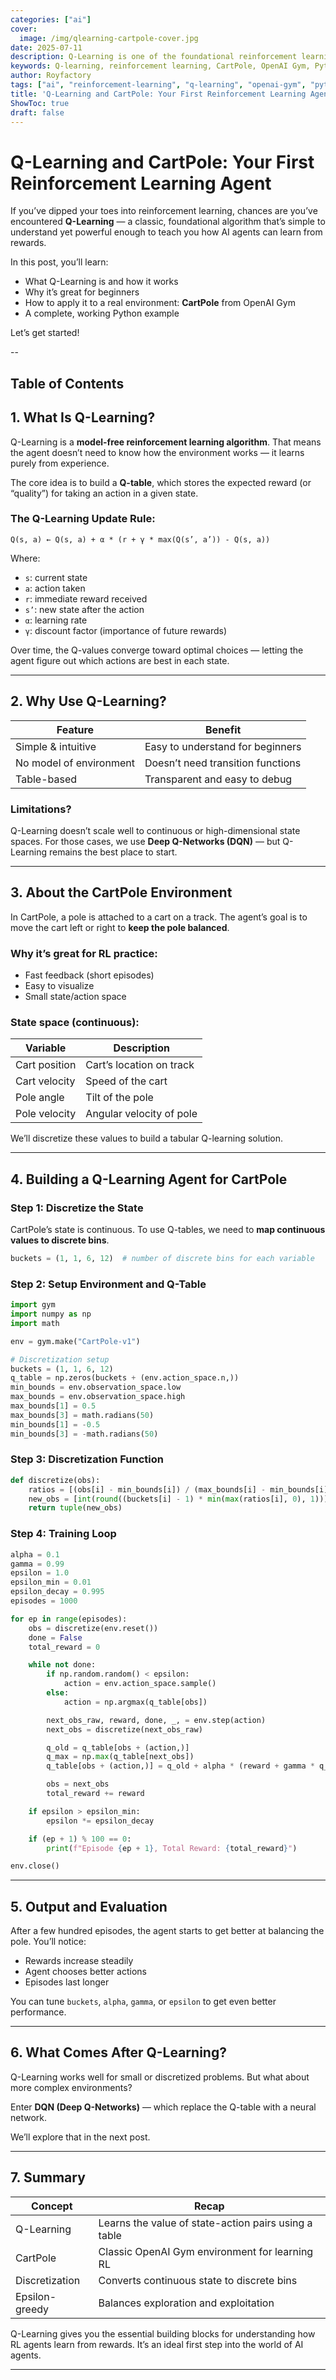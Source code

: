 ```yaml
---
categories: ["ai"]
cover:
  image: /img/qlearning-cartpole-cover.jpg
date: 2025-07-11
description: Q-Learning is one of the foundational reinforcement learning algorithms. In this beginner-friendly guide, you'll learn how it works and how to apply it to the CartPole environment using OpenAI Gym and Python.
keywords: Q-learning, reinforcement learning, CartPole, OpenAI Gym, Python, RL tutorial, beginner-friendly AI, epsilon greedy, tabular RL
author: Royfactory
tags: ["ai", "reinforcement-learning", "q-learning", "openai-gym", "python", "ai-agents", "ml-tutorial", "cartpole", "beginner"]
title: 'Q-Learning and CartPole: Your First Reinforcement Learning Agent'
ShowToc: true
draft: false
---
```


# Q-Learning and CartPole: Your First Reinforcement Learning Agent

If you’ve dipped your toes into reinforcement learning, chances are you’ve encountered **Q-Learning** — a classic, foundational algorithm that’s simple to understand yet powerful enough to teach you how AI agents can learn from rewards.

In this post, you’ll learn:

* What Q-Learning is and how it works
* Why it’s great for beginners
* How to apply it to a real environment: **CartPole** from OpenAI Gym
* A complete, working Python example

Let’s get started!

--
## Table of Contents

## 1. What Is Q-Learning?

Q-Learning is a **model-free reinforcement learning algorithm**. That means the agent doesn’t need to know how the environment works — it learns purely from experience.

The core idea is to build a **Q-table**, which stores the expected reward (or “quality”) for taking an action in a given state.

### The Q-Learning Update Rule:

```text
Q(s, a) ← Q(s, a) + α * (r + γ * max(Q(s’, a’)) - Q(s, a))
```

Where:

* `s`: current state
* `a`: action taken
* `r`: immediate reward received
* `s’`: new state after the action
* `α`: learning rate
* `γ`: discount factor (importance of future rewards)

Over time, the Q-values converge toward optimal choices — letting the agent figure out which actions are best in each state.

---

## 2. Why Use Q-Learning?

| Feature                 | Benefit                           |
| ----------------------- | --------------------------------- |
| Simple & intuitive      | Easy to understand for beginners  |
| No model of environment | Doesn’t need transition functions |
| Table-based             | Transparent and easy to debug     |

### Limitations?

Q-Learning doesn’t scale well to continuous or high-dimensional state spaces. For those cases, we use **Deep Q-Networks (DQN)** — but Q-Learning remains the best place to start.

---

## 3. About the CartPole Environment

In CartPole, a pole is attached to a cart on a track. The agent’s goal is to move the cart left or right to **keep the pole balanced**.

### Why it’s great for RL practice:

* Fast feedback (short episodes)
* Easy to visualize
* Small state/action space

### State space (continuous):

| Variable      | Description              |
| ------------- | ------------------------ |
| Cart position | Cart’s location on track |
| Cart velocity | Speed of the cart        |
| Pole angle    | Tilt of the pole         |
| Pole velocity | Angular velocity of pole |

We’ll discretize these values to build a tabular Q-learning solution.

---

## 4. Building a Q-Learning Agent for CartPole

### Step 1: Discretize the State

CartPole’s state is continuous. To use Q-tables, we need to **map continuous values to discrete bins**.

```python
buckets = (1, 1, 6, 12)  # number of discrete bins for each variable
```

### Step 2: Setup Environment and Q-Table

```python
import gym
import numpy as np
import math

env = gym.make("CartPole-v1")

# Discretization setup
buckets = (1, 1, 6, 12)
q_table = np.zeros(buckets + (env.action_space.n,))
min_bounds = env.observation_space.low
max_bounds = env.observation_space.high
max_bounds[1] = 0.5
max_bounds[3] = math.radians(50)
min_bounds[1] = -0.5
min_bounds[3] = -math.radians(50)
```

### Step 3: Discretization Function

```python
def discretize(obs):
    ratios = [(obs[i] - min_bounds[i]) / (max_bounds[i] - min_bounds[i]) for i in range(len(obs))]
    new_obs = [int(round((buckets[i] - 1) * min(max(ratios[i], 0), 1))) for i in range(len(obs))]
    return tuple(new_obs)
```

### Step 4: Training Loop

```python
alpha = 0.1
gamma = 0.99
epsilon = 1.0
epsilon_min = 0.01
epsilon_decay = 0.995
episodes = 1000

for ep in range(episodes):
    obs = discretize(env.reset())
    done = False
    total_reward = 0

    while not done:
        if np.random.random() < epsilon:
            action = env.action_space.sample()
        else:
            action = np.argmax(q_table[obs])

        next_obs_raw, reward, done, _, = env.step(action)
        next_obs = discretize(next_obs_raw)

        q_old = q_table[obs + (action,)]
        q_max = np.max(q_table[next_obs])
        q_table[obs + (action,)] = q_old + alpha * (reward + gamma * q_max - q_old)

        obs = next_obs
        total_reward += reward

    if epsilon > epsilon_min:
        epsilon *= epsilon_decay

    if (ep + 1) % 100 == 0:
        print(f"Episode {ep + 1}, Total Reward: {total_reward}")

env.close()
```

---

## 5. Output and Evaluation

After a few hundred episodes, the agent starts to get better at balancing the pole. You’ll notice:

* Rewards increase steadily
* Agent chooses better actions
* Episodes last longer

You can tune `buckets`, `alpha`, `gamma`, or `epsilon` to get even better performance.

---

## 6. What Comes After Q-Learning?

Q-Learning works well for small or discretized problems. But what about more complex environments?

Enter **DQN (Deep Q-Networks)** — which replace the Q-table with a neural network.

We’ll explore that in the next post.

---

## 7. Summary

| Concept        | Recap                                                |
| -------------- | ---------------------------------------------------- |
| Q-Learning     | Learns the value of state-action pairs using a table |
| CartPole       | Classic OpenAI Gym environment for learning RL       |
| Discretization | Converts continuous state to discrete bins           |
| Epsilon-greedy | Balances exploration and exploitation                |

Q-Learning gives you the essential building blocks for understanding how RL agents learn from rewards. It’s an ideal first step into the world of AI agents.

---
